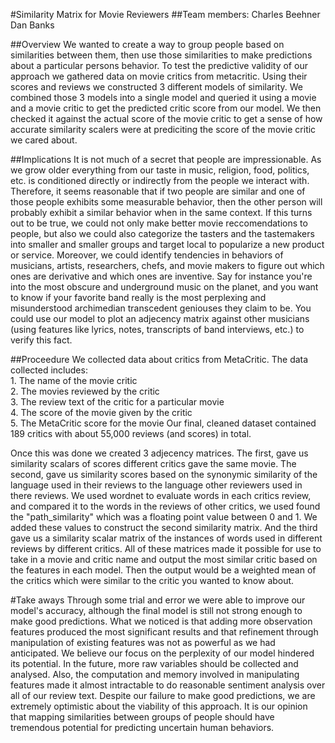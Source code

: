 #Similarity Matrix for Movie Reviewers 
##Team members:
Charles Beehner  
Dan Banks


##Overview
We wanted to create a way to group people based on similarities between them, then use those similarities to make predictions about a particular persons behavior.
To test the predictive validity of our approach we gathered data on movie critics from metacritic. Using their scores and reviews we constructed 3 different models of similarity. We combined those 3 models into a single model and queried it using a movie and a movie critic to get the predicted critic score from our model. We then checked it against the actual score of the movie critic to get a sense of how accurate similarity scalers were at prediciting the score of the movie critic we cared about.

##Implications
It is not much of a secret that people are impressionable. As we grow older everything from our taste in music, religion, food, politics, etc. is conditioned directly or indirectly from the people we interact with. Therefore, it seems reasonable that if two people are similar and one of those people exhibits some measurable behavior, then the other person will probably exhibit a similar behavior when in the same context. If this turns out to be true, we could not only make better movie reccomendations to people, but also we could also categorize the tasters and the tastemakers into smaller and smaller groups and target local to popularize a new product or service. Moreover, we could identify tendencies in behaviors of musicians, artists, researchers, chefs, and movie makers to figure out which ones are derivative and which ones are inventive. Say for instance you're into the most obscure and underground music on the planet, and you want to know if your favorite band really is the most perplexing and misunderstood archimedian transcedent geniouses they claim to be. You could use our model to plot an adjecency matrix against other musicians (using features like lyrics, notes, transcripts of band interviews, etc.) to verify this fact.

##Proceedure
We collected data about critics from MetaCritic. The data collected includes:   
    1. The name of the movie critic   
    2. The movies reviewed by the critic    
    3. The review text of the critic for a particular movie   
    4. The score of the movie given by the critic   
    5. The MetaCritic score for the movie
Our final, cleaned dataset contained 189 critics with about 55,000 reviews (and scores) in total.

Once this was done we created 3 adjecency matrices. 
The first, gave us similarity scalars of scores different critics gave the same movie. 
The second, gave us similarity scores based on the synonymic similarity of the language used in their reviews to the language other reviewers used in there reviews.
We used wordnet to evaluate words in each critics review, and compared it to the words in the reviews of other critics, we used found the "path_similarity" which was a floating point value between 0 and 1. We added these values to construct the second similarity matrix.
And the third gave us a similarity scalar matrix of the instances of words used in different reviews by different critics. All of these matrices made it possible for use to take in a movie and critic name and output the most similar critic based on the features in each model. Then the output would be a weighted mean of the critics which were similar to the critic you wanted to know about.

#Take aways
Through some trial and error we were able to improve our model's accuracy, although the final model is still not strong enough to make good predictions. What we noticed is that adding more observation features produced the most significant results and that refinement through manipulation of existing features was not as powerful as we had anticipated. We believe our focus on the perplexity of our model hindered its potential. In the future, more raw variables should be collected and analysed. Also, the computation and memory involved in manipulating features made it almost intractable to do reasonable sentiment analysis over all of our review text. Despite our failure to make good predictions, we are extremely optimistic about the viability of this approach. It is our opinion that mapping similarities between groups of people should have tremendous potential for predicting uncertain human behaviors.

